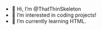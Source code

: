 - 👋 Hi, I’m @ThatThinSkeleton
- 👀 I’m interested in coding projects!
- 🌱 I’m currently learning HTML.

<!---
ThatThinSkeleton/ThatThinSkeleton is a ✨ special ✨ repository because its `README.md` (this file) appears on your GitHub profile.
You can click the Preview link to take a look at your changes.
--->
